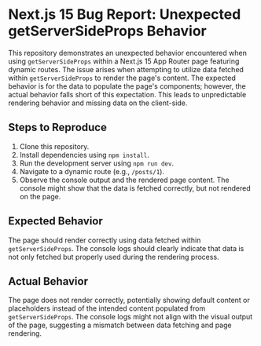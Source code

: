 # Next.js 15 Bug Report: Unexpected getServerSideProps Behavior

This repository demonstrates an unexpected behavior encountered when using `getServerSideProps` within a Next.js 15 App Router page featuring dynamic routes. The issue arises when attempting to utilize data fetched within `getServerSideProps` to render the page's content.  The expected behavior is for the data to populate the page's components; however, the actual behavior falls short of this expectation.  This leads to unpredictable rendering behavior and missing data on the client-side.

## Steps to Reproduce

1. Clone this repository.
2. Install dependencies using `npm install`.
3. Run the development server using `npm run dev`.
4. Navigate to a dynamic route (e.g., `/posts/1`).
5. Observe the console output and the rendered page content. The console might show that the data is fetched correctly, but not rendered on the page.

## Expected Behavior

The page should render correctly using data fetched within `getServerSideProps`.  The console logs should clearly indicate that data is not only fetched but properly used during the rendering process.

## Actual Behavior

The page does not render correctly, potentially showing default content or placeholders instead of the intended content populated from `getServerSideProps`. The console logs might not align with the visual output of the page, suggesting a mismatch between data fetching and page rendering.
